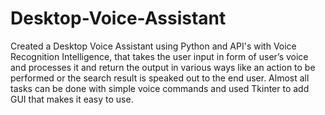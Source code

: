 # Desktop-Voice-Assistant

Created a Desktop Voice Assistant using Python and API's with Voice Recognition Intelligence, that takes the user input in form of user’s voice and processes it and return the output in various ways like an action to be performed or the search result is speaked out to the end user.
Almost all tasks can be done with simple voice commands and used Tkinter to add GUI that makes it easy to use.
